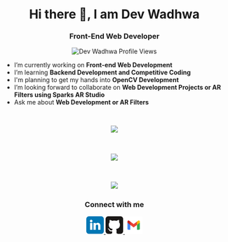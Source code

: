 <h1 align="center"> Hi there 👋, I am Dev Wadhwa</h1>
<h3 align="center"> Front-End Web Developer </h3>

<p align="center"> <img src="https://komarev.com/ghpvc/?username=devwadhwa01" alt="Dev Wadhwa Profile Views" /> </p>

- I’m currently working on **Front-end Web Development**
- I’m learning **Backend Development and Competitive Coding**
- I'm planning to get my hands into **OpenCV Development**
- I’m looking forward to collaborate on **Web Development Projects or AR Filters using Sparks AR Studio**
- Ask me about **Web Development or AR Filters**
<br>

<p align="center"><img src="https://github-readme-stats.vercel.app/api?username=devwadhwa01&show_icons=true&hide_border=false&theme=dark" />
</p>

<br>

<p align="center"><img src="https://github-readme-stats.vercel.app/api/top-langs/?username=devwadhwa01&layout=compact&theme=dark" />  
</p>

<br>

<p align="center"><img src="https://github-readme-streak-stats.herokuapp.com/?user=devwadhwa01&theme=dark" />
</p>

<h3 align="center"> Connect with me</h3>
<div align="center">
  <a href="https://www.linkedin.com/in/dev-wadhwa/" target="_blank">
    <img src="https://github.com/edent/SuperTinyIcons/blob/master/images/svg/linkedin.svg" target="_blank" alt="Linkedin" width="40px" >
  </a>
    <a href="https://github.com/devwadhwa01" target="_blank">
    <img src="https://github.com/edent/SuperTinyIcons/blob/master/images/svg/github.svg" target="_blank" alt="Github" width="40px" >
  </a>
  <a href="mailto:devwadhwa01@gmail.com" target="_blank">
    <img src="https://github.com/edent/SuperTinyIcons/blob/master/images/svg/gmail.svg" target="_blank" alt="Gmail" width="40px" >
  </a>
 <br/>
</div>
